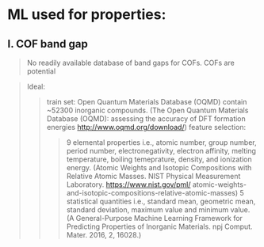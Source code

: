# ML used for properties:

## I. COF band gap

> No readily available database of band gaps for COFs.
> COFs are potential 

> Ideal:
>> train set: Open Quantum Materials Database (OQMD) contain ~52300 inorganic compounds. (The Open Quantum Materials Database (OQMD): assessing the accuracy of DFT formation energies http://www.oqmd.org/download/)
>> feature selection: 
>>> 9 elemental properties i.e., atomic number, group number, period number, electronegativity, electron affinity, melting temperature, boiling temeprature, density, and ionization energy. (Atomic Weights and Isotopic Compositions with Relative Atomic Masses. NIST Physical Measurement Laboratory. https://www.nist.gov/pml/ atomic-weights-and-isotopic-compositions-relative-atomic-masses)
>>> 5 statistical quantities i.e., standard mean, geometric mean, standard deviation, maximum value and minimum value. (A General-Purpose Machine Learning Framework for Predicting Properties of Inorganic Materials. npj Comput. Mater. 2016, 2, 16028.)

